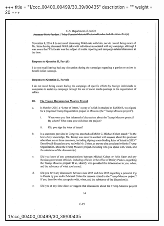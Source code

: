 +++
title = "1/ccc_00400_00499/30_39/00435"
description = ""
weight = 20
+++

<table style="border:2px solid black;max-width:800px;max-height:800px;" 
><tr><td>
<img class="center-fit-jpg"
src="/jpg_/jpg_mueller_report_searchable_435.jpg">
1/ccc_00400_00499/30_39/00435
</img></td></tr></table>
